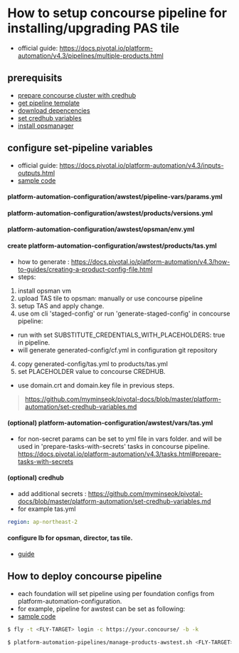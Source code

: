 
# How to setup concourse pipeline for installing/upgrading PAS tile
- official guide: https://docs.pivotal.io/platform-automation/v4.3/pipelines/multiple-products.html

## prerequisits
- [prepare concourse cluster with credhub](/concourse-with-credhub.md)
- [get pipeline template](/platform-automation/get-pipeline-template.md)
- [download depencencies](/platform-automation/download_dependencies.md)
- [set credhub variables](/platform-automation/set-credhub-variables.md)
- [install opsmanager](/platform-automation/install_opsman.md)

## configure set-pipeline variables
- official guide: https://docs.pivotal.io/platform-automation/v4.3/inputs-outputs.html
- [sample code](https://github.com/myminseok/platform-automation-configs-template)
    
#### platform-automation-configuration/awstest/pipeline-vars/params.yml

#### platform-automation-configuration/awstest/products/versions.yml

#### platform-automation-configuration/awstest/opsman/env.yml

#### create platform-automation-configuration/awstest/products/tas.yml
- how to generate : https://docs.pivotal.io/platform-automation/v4.3/how-to-guides/creating-a-product-config-file.html
- steps:
1. install opsman vm
2. upload TAS tile to opsman: manually or use concourse pipeline
3. setup TAS and apply change.
4. use om cli 'staged-config' or run 'generate-staged-config' in concourse pipeline:  
  - run with set SUBSTITUTE_CREDENTIALS_WITH_PLACEHOLDERS: true in pipeline.
  - will generate  generated-config/cf.yml in configuration git repository
4. copy generated-config/tas.yml to products/tas.yml
5. set PLACEHOLDER value to concourse CREDHUB.
  - use domain.crt and domain.key file in previous steps.
> https://github.com/myminseok/pivotal-docs/blob/master/platform-automation/set-credhub-variables.md

#### (optional) platform-automation-configuration/awstest/vars/tas.yml
- for non-secret params can be set to yml file in vars folder. and will be used in 'prepare-tasks-with-secrets' tasks in concourse pipeline. https://docs.pivotal.io/platform-automation/v4.3/tasks.html#prepare-tasks-with-secrets
#### (optional) credhub 
- add additional secrets : https://github.com/myminseok/pivotal-docs/blob/master/platform-automation/set-credhub-variables.md
- for example tas.yml
``` yaml
region: ap-northeast-2
```

#### configure lb for opsman, director, tas tile.
- [guide](/platform-automation/configure-lb.md)


## How to deploy concourse pipeline
- each foundation will set pipeline using per foundation configs from platform-automation-configuration. 
- for example, pipeline for awstest can be set as following:
- [sample code](https://github.com/myminseok/platform-automation-pipelines-template/manage-products-awstest.sh)

``` bash
$ fly -t <FLY-TARGET> login -c https://your.concourse/ -b -k

$ platform-automation-pipelines/manage-products-awstest.sh <FLY-TARGET>

```




